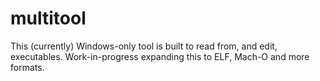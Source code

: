 multitool
=========

This (currently) Windows-only tool is built to read from, and edit, executables. Work-in-progress expanding this to ELF, Mach-O and more formats.
